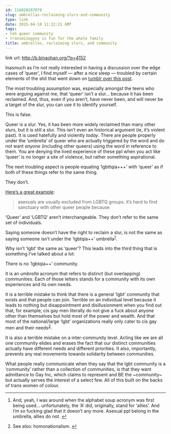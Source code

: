 ```yaml
---
id: 116020287879
slug: umbrellas-reclaiming-slurs-and-community
type: link
date: 2015-04-10 11:22:21 GMT
tags:
- teh queer community
- transmisogyny is fun for the whole family
title: umbrellas, reclaiming slurs, and community
---
```

link url: http://b.binaohan.org/?p=4152

<p>Inasmuch as I’m not really interested in having a discussion over the edge cases of ‘queer’, I find myself — after a nice sleep — troubled by certain elements of the shit that went down on <a href="http://xd.binaohan.org/post/115981836559/im-a-cis-man-who-dates-women-but-am-ace-ok-is">tumblr over this post</a>.</p>
<p>The most troubling assumption was, especially amongst the teens who were arguing against me, that ‘queer’ isn’t a slur… because it has been reclaimed. And, thus, even if you aren’t, have never been, and will never be a target of the slur, you can use it to identify yourself.</p>
<p>This is false.</p>
<p>Queer is a slur. Yes, it has been more widely reclaimed than many other slurs, but it is still a slur. This isn’t even an historical argument (ie, it’s violent past). It is used hatefully and violently <em>today</em>. There are people properly under the ‘umbrella’ of queer who are actually triggered by the word and do not want <em>anyone</em> (including other queers) using the word in reference to them. You are denying the lived experience of these ppl when you act like ‘queer’ is no longer a site of violence, but rather something aspirational.</p>
<p>The next troubling aspect is people equating ‘lgbttqia+++’ with ‘queer’ as if both of these things refer to the same thing.</p>
<p>They don’t.</p>
<p><a href="http://xd.binaohan.org/post/116016763089/queercmdr-rhaegara-b-binaohan-im-a-cis">Here’s a great example</a>:</p>
<blockquote>
<p>asexuals are usually excluded from LGBTQ groups. it’s hard to find sanctuary with other queer people because</p>
</blockquote>
<p>‘Queer’ and ‘LGBTQ’ aren’t interchangeable. They don’t refer to the same set of individuals.</p>
<p>Saying someone doesn’t have the right to reclaim a slur, is not the same as saying someone isn’t under the ‘lgbtqia++’ umbrella<sup id="fnref:1"><a href="#fn:1" rel="footnote">1</a></sup>.</p>
<p>Why isn’t ‘lgbt’ the same as ‘queer’? This leads into the third thing that is something I’ve talked about a lot:</p>
<p>There is no ‘lgbtqia++’ community.</p>
<p>It is an <em>umbrella</em> acronym that refers to distinct (but overlapping) communities. Each of those letters stands for a community with its own experiences and its own needs.</p>
<p>It is a terrible mistake to think that there is a general ‘lgbt’ community that exists and that people can join. Terrible on an individual level because it leads to nothing but disappointment and disillusionment when you find out that, for example, cis gay men literally do not give a fuck about anyone other than themselves but hold most of the power and wealth. And that most of the national/large ‘lgbt’ organizations really only cater to cis gay men and their needs<sup id="fnref:2"><a href="#fn:2" rel="footnote">2</a></sup>.</p>
<p>It is also a terrible mistake on a inter-community level. Acting like we are all one community elides and erases the fact that our distinct communities actually have different needs and different priorities. It also, importantly, prevents any real movements towards solidarity between communities.</p>
<p>What people really communicate when they say that the lgbt community is a ‘community’ rather than a collection of communities, is that they want admittance to Gay Inc, which claims to represent and BE the ~community~ but actually serves the interest of a select few. All of this built on the backs of trans women of colour.</p>
<div class="footnotes">
<hr>
<ol>
<li id="fn:1">
<p>And, yeah, I was around when the alphabet soup acronym was first being used… unfortunately, the ‘A’ did, originally, stand for ‘allies’. And I’m so fucking glad that it doesn’t any more. Asexual ppl belong in the umbrella, allies do not. <a href="#fnref:1" rev="footnote">↩</a></p>
</li>
<li id="fn:2">
<p>See also: homonationalism. <a href="#fnref:2" rev="footnote">↩</a></p>
</li>
</ol>
</div>